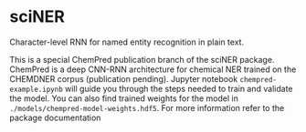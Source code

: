 # sciNER
Character-level RNN for named entity recognition in plain text.

This is a special ChemPred publication branch of the sciNER package. ChemPred
is a deep CNN-RNN architecture for chemical NER trained on the CHEMDNER corpus
(publication pending). Jupyter notebook `chempred-example.ipynb` will guide
you through the steps needed to train and validate the model. You can also find
trained weights for the model in `./models/chempred-model-weights.hdf5`.
For more information refer to the package documentation
